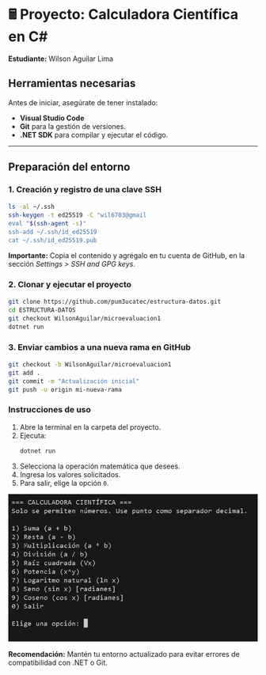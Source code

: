 # 🖩 Proyecto: Calculadora Científica en C#
**Estudiante:** Wilson Aguilar Lima

##  Herramientas necesarias
Antes de iniciar, asegúrate de tener instalado:
- **Visual Studio Code** 
- **Git** para la gestión de versiones.
- **.NET SDK** para compilar y ejecutar el código.

---

##  Preparación del entorno

### 1. Creación y registro de una clave SSH
```bash
ls -al ~/.ssh
ssh-keygen -t ed25519 -C "wil6703@gmail
eval "$(ssh-agent -s)"
ssh-add ~/.ssh/id_ed25519
cat ~/.ssh/id_ed25519.pub
```
 **Importante:** Copia el contenido y agrégalo en tu cuenta de GitHub, en la sección *Settings > SSH and GPG keys*.

### 2. Clonar y ejecutar el proyecto
```bash
git clone https://github.com/pum3ucatec/estructura-datos.git
cd ESTRUCTURA-DATOS
git checkout WilsonAguilar/microevaluacion1
dotnet run
```

### 3. Enviar cambios a una nueva rama en GitHub
```bash
git checkout -b WilsonAguilar/microevaluacion1
git add .
git commit -m "Actualización inicial"
git push -u origin mi-nueva-rama
```


### Instrucciones de uso

1. Abre la terminal en la carpeta del proyecto.
2. Ejecuta:
   ```bash
   dotnet run
   ```
3. Selecciona la operación matemática que desees.
4. Ingresa los valores solicitados.
5. Para salir, elige la opción `0`.


![Vista previa de la Calculadora](./imagenes/image%20.png)

 **Recomendación:** Mantén tu entorno actualizado para evitar errores de compatibilidad con .NET o Git.
